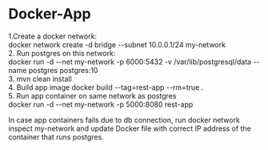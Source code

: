# Docker-App

1.Create a docker network: <br />
docker network create -d bridge --subnet 10.0.0.1/24 my-network <br />
2. Run postgres on this network: <br />
docker run -d --net my-network -p 6000:5432  -v /var/lib/postgresql/data  --name postgres postgres:10 <br />
3. mvn clean install <br />
4. Build app image 
docker build --tag=rest-app --rm=true . <br />
5. Run app container on same network as postgres <br />
docker run -d --net my-network -p 5000:8080 rest-app <br />


In case app containers fails due to db connection, run docker network inspect my-network and update Docker file with correct IP address of the container that runs postgres.
